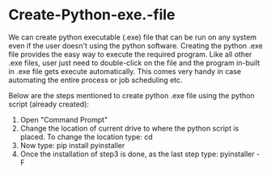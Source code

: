 # Create-Python-exe.-file
We can create python executable (.exe) file that can be run on any system even if the user doesn't using the python software. Creating the python .exe file provides the easy way to execute the required program. Like all other .exe files, user just need to double-click on the file and the program in-built in .exe file gets execute automatically. This comes very handy in case automating the entire process or job scheduling etc.

Below are the steps mentioned to create python .exe file using the python script (already created):
1. Open "Command Prompt"
2. Change the location of current drive to where the python script is placed. To change the location type: cd <locatoion of python script> 
3. Now type: pip install pyinstaller
4. Once the installation of step3 is done, as the last step type: pyinstaller -F <name of python file>

